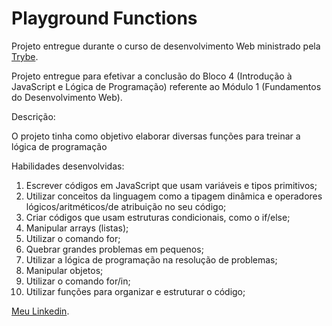 # Playground Functions

<p>Projeto entregue durante o curso de desenvolvimento Web ministrado pela <a href="https://www.betrybe.com" targe="_blank" rel="nofollow">Trybe</a>.</p>

<p>Projeto entregue para efetivar a conclusão do Bloco 4 (Introdução à JavaScript e Lógica de Programação) referente ao Módulo 1 (Fundamentos do Desenvolvimento Web).</p>

<p>Descrição:</p> 

<p>O projeto tinha como objetivo elaborar diversas funções para treinar a lógica de programação</p>

<p>Habilidades desenvolvidas:</p>
<ol>
<li>Escrever códigos em JavaScript que usam variáveis e tipos primitivos;</li>
<li>Utilizar conceitos da linguagem como a tipagem dinâmica e operadores lógicos/aritméticos/de atribuição no seu código;</li>
<li>Criar códigos que usam estruturas condicionais, como o if/else;</li>
<li>Manipular arrays (listas);</li>
<li>Utilizar o comando for;</li>
<li>Quebrar grandes problemas em pequenos;</li>
<li>Utilizar a lógica de programação na resolução de problemas;</li>
<li>Manipular objetos;</li>
<li>Utilizar o comando for/in;</li>
<li>Utilizar funções para organizar e estruturar o código;</li>
</ol>

<p><a href="https://www.linkedin.com/in/julia-farias1995/" targe="_blank" rel="nofollow">Meu Linkedin</a>.</p>

